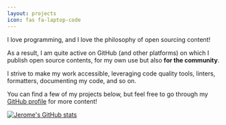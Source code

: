 ```yaml
---
layout: projects
icon: fas fa-laptop-code
---
```


I love programming, and I love the philosophy of open sourcing content!

As a result, I am quite active on GitHub (and other platforms) on which
I publish open source contents, for my own use but also **for the community**.

I strive to make my work accessible, leveraging code quality tools, linters,
formatters, documenting my code, and so on.

You can find a few of my projects below, but feel free to go through my
[GitHub profile](https://github.com/jeertmans) for more content!

<a href="https://github.com/jeertmans" style="border-bottom: none;">
  <img src="https://github-readme-stats.vercel.app/api?username=jeertmans&theme=transparent&show_icons=true"
       alt="Jerome's GitHub stats"
       style="border-bottom: none;">
</a>
